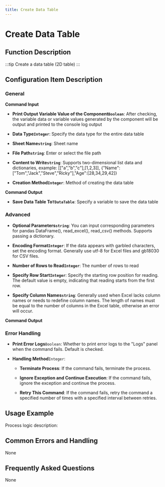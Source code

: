 ```yaml
---
title: Create Data Table
---
```


# Create Data Table

## Function Description

:::tip 
Create a data table (2D table)
:::

## Configuration Item Description

### General

**Command Input**

- **Print Output Variable Value of the Component`Boolean`**: After checking, the variable data or variable values generated by the component will be output and printed to the console log output

- **Data Type`Integer`**: Specify the data type for the entire data table

- **Sheet Name`string`**: Sheet name

- **File Path`string`**: Enter or select the file path

- **Content to Write`string`**: Supports two-dimensional list data and dictionaries, example: [["a","b","c"],[1,2,3]], {"Name":["Tom","Jack","Steve","Ricky"],"Age":[28,34,29,42]}

- **Creation Method`Integer`**: Method of creating the data table


**Command Output**

- **Save Data Table To`TDataTable`**: Specify a variable to save the data table

### Advanced

- **Optional Parameters`string`**: You can input corresponding parameters for pandas DataFrame(), read_excel(), read_csv() methods. Supports passing a dictionary.

- **Encoding Format`Integer`**: If the data appears with garbled characters, set the encoding format. Generally use utf-8 for Excel files and gb18030 for CSV files.

- **Number of Rows to Read`Integer`**: The number of rows to read

- **Specify Row Start`Integer`**: Specify the starting row position for reading. The default value is empty, indicating that reading starts from the first row.

- **Specify Column Names`string`**: Generally used when Excel lacks column names or needs to redefine column names. The length of names must be equal to the number of columns in the Excel table, otherwise an error will occur.


**Command Output**

### Error Handling

- **Print Error Logs**`Boolean`: Whether to print error logs to the "Logs" panel when the command fails. Default is checked. 

- **Handling Method**`Integer`:

    - **Terminate Process**: If the command fails, terminate the process.

    - **Ignore Exception and Continue Execution**: If the command fails, ignore the exception and continue the process.

    - **Retry This Command**: If the command fails, retry the command a specified number of times with a specified interval between retries.

## Usage Example

Process logic description:

## Common Errors and Handling

None

## Frequently Asked Questions

None

